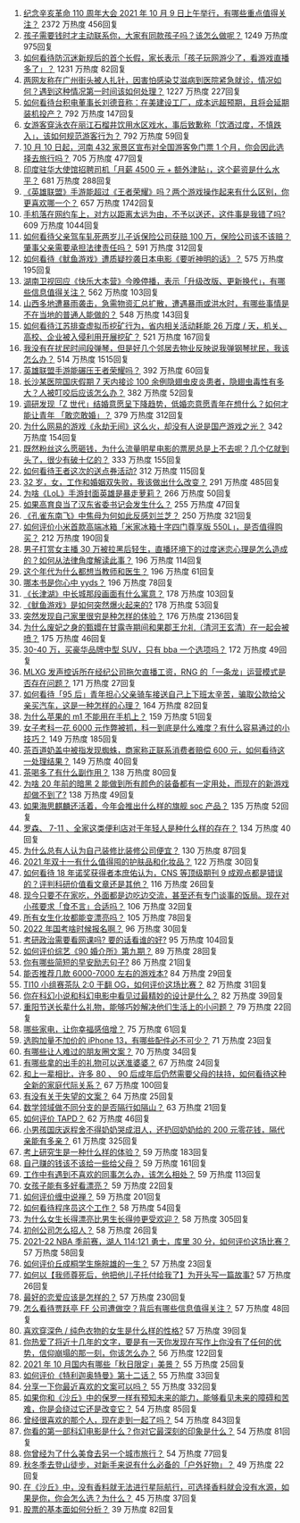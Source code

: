 1. [纪念辛亥革命 110 周年大会 2021 年 10 月 9 日上午举行，有哪些重点值得关注？](https://www.zhihu.com/question/491352580) 2372 万热度 456回复
1. [孩子需要钱时才主动联系你，大家有同款孩子吗？该怎么做呢？](https://www.zhihu.com/question/490313176) 1249 万热度 975回复
1. [如何看待防沉迷新规后的首个长假，家长表示「孩子玩网游少了，看游戏直播多了」？](https://www.zhihu.com/question/491439050) 1231 万热度 82回复
1. [两网友称在广州街头被人扎针，因害怕感染艾滋病到医院紧急就诊，情况如何？遇到这种情况第一时间该如何处理？](https://www.zhihu.com/question/491352404) 1227 万热度 227回复
1. [如何看待台积电董事长刘德音称：在美建设工厂，成本远超预期，且将会延期装机投产？](https://www.zhihu.com/question/491262103) 792 万热度 147回复
1. [女游客穿泳衣在丽江石榴井饮用水区戏水，事后致歉称「饮酒过度，不慎跌入」，该如何规范游客行为？](https://www.zhihu.com/question/491211085) 792 万热度 59回复
1. [10 月 10 日起，河南 432 家景区宣布对全国游客免门票 1 个月，你会因此选择去旅行吗？](https://www.zhihu.com/question/491169544) 705 万热度 477回复
1. [印度驻华大使馆招聘司机「月薪 4500 元 + 额外津贴」，这个薪资是什么水平？](https://www.zhihu.com/question/491323451) 681 万热度 288回复
1. [《英雄联盟》手游能超过《王者荣耀》吗？两个游戏操作起来有什么区别，你更喜欢哪一个？](https://www.zhihu.com/question/491188258) 657 万热度 1742回复
1. [手机落在网约车上，对方以距离太远为由，不予以送还，这件事是我错了吗?](https://www.zhihu.com/question/472084546) 609 万热度 1044回复
1. [如何看待父亲驾车轧死两岁儿子诉保险公司获赔 100 万，保险公司该不该赔？肇事父亲需要承担法律责任吗？](https://www.zhihu.com/question/491373683) 591 万热度 312回复
1. [如何看待《鱿鱼游戏》遭质疑抄袭日本电影《要听神明的话》？](https://www.zhihu.com/question/488434414) 575 万热度 195回复
1. [湖南卫视回应《快乐大本营》今晚停播，表示「升级改版、更新换代」，有哪些信息值得关注？](https://www.zhihu.com/question/491413743) 562 万热度 103回复
1. [山西多地遭暴雨袭击，急需物资汇总扩散，遭遇暴雨或洪水时，有哪些事情是不在当地的普通人能做的？](https://www.zhihu.com/question/490981180) 548 万热度 143回复
1. [如何看待江苏排查虚拟币挖矿行为，省内相关活动耗能 26 万度 / 天，机关、高校、企业被入侵利用开展挖矿？](https://www.zhihu.com/question/491330789) 521 万热度 167回复
1. [我没有在扰民时间段弹琴，但是好几个邻居去物业反映说我弹钢琴扰民，我该怎么办？](https://www.zhihu.com/question/370078227) 514 万热度 1515回复
1. [英雄联盟手游能碾压王者荣耀吗？](https://www.zhihu.com/question/491327807) 392 万热度 60回复
1. [长沙某医院国庆假期 7 天内接诊 100 余例隐翅虫皮炎患者，隐翅虫毒性有多大？人被叮咬后应该怎么办？](https://www.zhihu.com/question/491334688) 382 万热度 52回复
1. [调研发现「Z 世代」结婚意愿呈下降趋势，低婚恋意愿青年在想什么？如何才能让青年 「敢恋敢婚」？](https://www.zhihu.com/question/491249857) 379 万热度 312回复
1. [为什么网易的游戏《永劫无间》这么火，却没有人说是国产游戏之光？](https://www.zhihu.com/question/479630318) 342 万热度 154回复
1. [既然粉丝这么愿砸钱，为什么流量明星电影的票房总是上不去呢？几个亿就到头了，很少有破十亿的？](https://www.zhihu.com/question/477119946) 333 万热度 155回复
1. [如何看待王者这次的送点券活动?](https://www.zhihu.com/question/491122217) 312 万热度 115回复
1. [32 岁，女，工作和婚姻双失败，我该做出什么改变？](https://www.zhihu.com/question/479605843) 291 万热度 485回复
1. [为啥《LoL》手游封面英雄是暴走萝莉？](https://www.zhihu.com/question/491145849) 266 万热度 50回复
1. [如果高育良当了汉东省委书记会发生什么？](https://www.zhihu.com/question/433629903) 255 万热度 47回复
1. [《孔雀东南飞》中焦母为何如此反感刘兰芝？](https://www.zhihu.com/question/38222475) 250 万热度 321回复
1. [如何评价小米首款高端冰箱「米家冰箱十字四门尊享版 550L」，是否值得购买？](https://www.zhihu.com/question/491179186) 212 万热度 190回复
1. [男子打赏女主播 30 万被拉黑后轻生，直播环境下的过度迷恋心理是怎么造成的？如何从法律角度解读此事？](https://www.zhihu.com/question/491269913) 196 万热度 114回复
1. [这个年代为什么都想当教师和医生？](https://www.zhihu.com/question/489162497) 196 万热度 61回复
1. [哪本书是你心中 yyds？](https://www.zhihu.com/question/484147699) 196 万热度 78回复
1. [《长津湖》中长城那段画面有什么寓意？](https://www.zhihu.com/question/490784184) 178 万热度 103回复
1. [《鱿鱼游戏》是如何突然爆火起来的?](https://www.zhihu.com/question/490187543) 178 万热度 53回复
1. [突然发现自己家里很穷是种怎样的体验？](https://www.zhihu.com/question/325864780) 176 万热度 2136回复
1. [为什么废妃之身的甄嬛在甘露寺期间和果郡王允礼（清河王玄清）在一起会被喷？](https://www.zhihu.com/question/490822124) 175 万热度 46回复
1. [30-40 万，买豪华品牌中型 SUV，只有 bba 一个选项吗？](https://www.zhihu.com/question/489926158) 172 万热度 49回复
1. [MLXG 发声控诉所在经纪公司拖欠直播工资，RNG 的「一条龙」运营模式是否存在问题？](https://www.zhihu.com/question/491241845) 171 万热度 27回复
1. [如何看待「95 后」青年担心父亲骑车接送自己上下班太辛苦，骗取公款给父亲买汽车，这是一种怎样的心理？](https://www.zhihu.com/question/491152719) 164 万热度 82回复
1. [为什么苹果的 m1 不能用在手机上？](https://www.zhihu.com/question/490441734) 159 万热度 51回复
1. [女子考科一花 6000 元作弊被抓，科一到底是什么难度？有什么容易通过的小技巧？](https://www.zhihu.com/question/491347241) 149 万热度 185回复
1. [茶百道奶盖中被指发现蜘蛛，商家称正联系消费者赔偿 600 元，如何看待这一处理结果？](https://www.zhihu.com/question/491255467) 149 万热度 40回复
1. [茶喝多了有什么副作用？](https://www.zhihu.com/question/486879827) 138 万热度 80回复
1. [为啥 20 年前的暗黑 2 能做到所有颜色的装备都有一定用处，而现在的新游戏却做不到了?](https://www.zhihu.com/question/489369447) 138 万热度 49回复
1. [如果海思麒麟还活着，今年会推出什么样的旗舰 soc 产品？](https://www.zhihu.com/question/490517916) 135 万热度 52回复
1. [罗森、 7-11 、全家这类便利店对于年轻人是种什么样的存在？](https://www.zhihu.com/question/41429192) 134 万热度 40回复
1. [为什么总有人认为自己装修比装修公司便宜？](https://www.zhihu.com/question/457665541) 130 万热度 87回复
1. [2021 年双十一有什么值得囤的护肤品和化妆品？](https://www.zhihu.com/question/489570390) 122 万热度 30回复
1. [如何看待 18 年诺奖获得者本庶佑认为，CNS 等顶级期刊 9 成观点都是错误的？评判科研价值看文章还是其他？](https://www.zhihu.com/question/491104546) 116 万热度 26回复
1. [现今只要不在家吃，外面都是边吃边交流，甚至还有专门谈事的饭局。现在对小孩要求「食不言」合适吗？](https://www.zhihu.com/question/490989749) 106 万热度 32回复
1. [所有女生化妆都能变漂亮吗？](https://www.zhihu.com/question/474334733) 105 万热度 78回复
1. [2022 年国考啥时候报名啊？](https://www.zhihu.com/question/475105504) 96 万热度 30回复
1. [考研政治需要看网课吗? 要的话看谁的好?](https://www.zhihu.com/question/485682210) 95 万热度 104回复
1. [如何评价综艺《90 婚介所》第九期？](https://www.zhihu.com/question/491281746) 89 万热度 28回复
1. [你有哪些简短的早安励志句子?](https://www.zhihu.com/question/487449932) 86 万热度 21回复
1. [能否推荐几款 6000-7000 左右的游戏本?](https://www.zhihu.com/question/479304903) 84 万热度 29回复
1. [TI10 小组赛茶队 2:0 干翻 OG，如何评价这场比赛？](https://www.zhihu.com/question/491266926) 82 万热度 31回复
1. [你在科幻小说和科幻电影中看见过最精妙的设计是什么？](https://www.zhihu.com/question/491374513) 82 万热度 39回复
1. [重阳节送长辈什么礼物，能够巧妙解决他们生活上的小问题？](https://www.zhihu.com/question/491190104) 79 万热度 22回复
1. [哪些家电，让你幸福感倍增？](https://www.zhihu.com/question/491395951) 75 万热度 61回复
1. [选购加量不加价的 iPhone 13，有哪些配件必不可少？](https://www.zhihu.com/question/486911380) 71 万热度 23回复
1. [有哪些让人难过的朋友圈文案？](https://www.zhihu.com/question/481259633) 70 万热度 34回复
1. [有哪些拿的出手的礼物可以送准婆婆？](https://www.zhihu.com/question/264529723) 67 万热度 24回复
1. [和上一辈相比，许多 80 、 90 后成年后仍然需要父母的扶持，如何看待这种全新的家庭代际关系？](https://www.zhihu.com/question/491425734) 67 万热度 100回复
1. [有没有关于失望的文案？](https://www.zhihu.com/question/486582866) 64 万热度 25回复
1. [数学领域做不同分支的是否隔行如隔山？](https://www.zhihu.com/question/363543072) 63 万热度 21回复
1. [如何评价 TAPD？](https://www.zhihu.com/question/56575428) 62 万热度 46回复
1. [小男孩国庆返程舍不得奶奶哭成泪人，还扔回奶奶给的 200 元零花钱，隔代亲能有多亲？](https://www.zhihu.com/question/491142423) 61 万热度 325回复
1. [考上研究生是一种什么样的体验？](https://www.zhihu.com/question/482815233) 59 万热度 183回复
1. [自己赚的钱该不该给一些给父母？](https://www.zhihu.com/question/487137287) 59 万热度 161回复
1. [工作中有遇到不喜欢的同事怎么办，该怎么相处？](https://www.zhihu.com/question/484743511) 59 万热度 113回复
1. [女孩子能有多好看漂亮？](https://www.zhihu.com/question/481851023) 59 万热度 22回复
1. [如何评价缠中说禅？](https://www.zhihu.com/question/20665490) 59 万热度 201回复
1. [如何看待程序员这个工作？](https://www.zhihu.com/question/482528883) 58 万热度 54回复
1. [为什么女生长得漂亮比男生长得帅更受欢迎？](https://www.zhihu.com/question/490934173) 58 万热度 305回复
1. [初创公司怎么招人？](https://www.zhihu.com/question/31953806) 58 万热度 26回复
1. [2021-22 NBA 季前赛，湖人 114:121 勇士，库里 30 分，如何评价这场比赛？](https://www.zhihu.com/question/491377442) 57 万热度 58回复
1. [如何评价丘成桐学生施皖雄的一生？](https://www.zhihu.com/question/490846852) 57 万热度 23回复
1. [如何以【我师尊死后，他把他儿子托付给我了】为开头写一篇故事?](https://www.zhihu.com/question/489028692) 57 万热度 26回复
1. [最好的恋爱应该是怎样的？](https://www.zhihu.com/question/443256355) 57 万热度 230回复
1. [怎么看待贾跃亭 FF 公司遭做空？背后有哪些信息值得关注？](https://www.zhihu.com/question/491127306) 57 万热度 48回复
1. [喜欢穿深色 / 纯色衣物的女生是什么样的性格?](https://www.zhihu.com/question/490245794) 57 万热度 39回复
1. [你热爱了将近十几年的文字，要是有一天你发现在写作上你没有了任何的优势，信仰崩塌的那一刻，你该怎么办？](https://www.zhihu.com/question/488635905) 56 万热度 122回复
1. [2021 年 10 月国内有哪些「秋日限定」美景？](https://www.zhihu.com/question/491188382) 55 万热度 25回复
1. [如何评价《特利迦奥特曼》第十二话？](https://www.zhihu.com/question/491332778) 55 万热度 33回复
1. [分享一下你最近喜欢的文案可以吗？](https://www.zhihu.com/question/475699894) 55 万热度 332回复
1. [如果你和《沙丘》中的保罗一样有预知未来的能力，能够看见未来的障碍和苦难，你是会绕过它还是改变它？](https://www.zhihu.com/question/491373838) 54 万热度 85回复
1. [曾经很喜欢的那个人，现在走到一起了吗？](https://www.zhihu.com/question/485065035) 54 万热度 843回复
1. [你看的第一部科幻电影是什么？你对它最深刻的印象是什么？](https://www.zhihu.com/question/491374180) 54 万热度 81回复
1. [你曾经为了什么美食去另一个城市旅行？](https://www.zhihu.com/question/489377428) 54 万热度 77回复
1. [秋冬季去登山徒步，对新手来说有什么必备的「户外好物」？](https://www.zhihu.com/question/488245252) 49 万热度 22回复
1. [在《沙丘》中，没有香料就无法进行星际航行，可选择香料就会没有水源，如果是你，你会怎么选？为什么？](https://www.zhihu.com/question/491374733) 45 万热度 37回复
1. [股票的基本面如何分析？](https://www.zhihu.com/question/433679132) 39 万热度 82回复